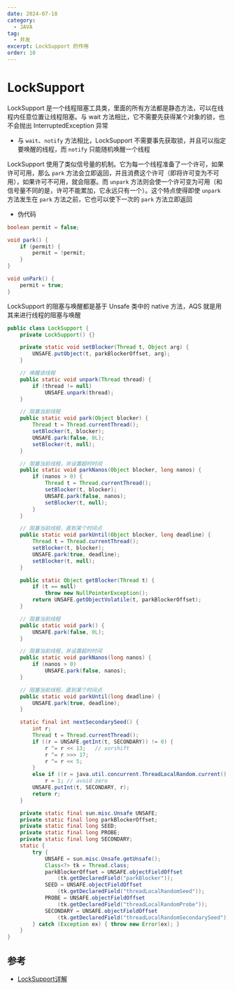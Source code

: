 ```yaml
---
date: 2024-07-18
category:
  - JAVA
tag:
  - 并发
excerpt: LockSupport 的作用
order: 10
---
```


# LockSupport

LockSupport 是一个线程阻塞工具类，里面的所有方法都是静态方法，可以在线程内任意位置让线程阻塞。与 wait 方法相比，它不需要先获得某个对象的锁，也不会抛出 InterruptedException 异常

- 与 `wait`、`notify` 方法相比，LockSupport 不需要事先获取锁，并且可以指定要唤醒的线程，而 `notify` 只能随机唤醒一个线程

LockSupport 使用了类似信号量的机制。它为每一个线程准备了一个许可，如果许可可用，那么 `park` 方法会立即返回，并且消费这个许可（即将许可变为不可用），如果许可不可用，就会阻塞。而 `unpark` 方法则会使一个许可变为可用（和信号量不同的是，许可不能累加，它永远只有一个）。这个特点使得即使 `unpark` 方法发生在 `park` 方法之前，它也可以使下一次的 `park` 方法立即返回

- 伪代码

```java
boolean permit = false;

void park() {
    if (permit) {
        permit = !permit;
    }
}

void unPark() {
    permit = true;
}
```

LockSupport 的阻塞与唤醒都是基于 Unsafe 类中的 native 方法，AQS 就是用其来进行线程的阻塞与唤醒

```java
public class LockSupport {
    private LockSupport() {}

    private static void setBlocker(Thread t, Object arg) {
        UNSAFE.putObject(t, parkBlockerOffset, arg);
    }

    // 唤醒该线程
    public static void unpark(Thread thread) {
        if (thread != null)
            UNSAFE.unpark(thread);
    }

    // 阻塞当前线程
    public static void park(Object blocker) {
        Thread t = Thread.currentThread();
        setBlocker(t, blocker);
        UNSAFE.park(false, 0L);
        setBlocker(t, null);
    }

    // 阻塞当前线程，并设置超时时间
    public static void parkNanos(Object blocker, long nanos) {
        if (nanos > 0) {
            Thread t = Thread.currentThread();
            setBlocker(t, blocker);
            UNSAFE.park(false, nanos);
            setBlocker(t, null);
        }
    }

    // 阻塞当前线程，直到某个时间点
    public static void parkUntil(Object blocker, long deadline) {
        Thread t = Thread.currentThread();
        setBlocker(t, blocker);
        UNSAFE.park(true, deadline);
        setBlocker(t, null);
    }

    public static Object getBlocker(Thread t) {
        if (t == null)
            throw new NullPointerException();
        return UNSAFE.getObjectVolatile(t, parkBlockerOffset);
    }

    // 阻塞当前线程
    public static void park() {
        UNSAFE.park(false, 0L);
    }

    // 阻塞当前线程，并设置超时时间
    public static void parkNanos(long nanos) {
        if (nanos > 0)
            UNSAFE.park(false, nanos);
    }

    // 阻塞当前线程，直到某个时间点
    public static void parkUntil(long deadline) {
        UNSAFE.park(true, deadline);
    }

    static final int nextSecondarySeed() {
        int r;
        Thread t = Thread.currentThread();
        if ((r = UNSAFE.getInt(t, SECONDARY)) != 0) {
            r ^= r << 13;   // xorshift
            r ^= r >>> 17;
            r ^= r << 5;
        }
        else if ((r = java.util.concurrent.ThreadLocalRandom.current().nextInt()) == 0)
            r = 1; // avoid zero
        UNSAFE.putInt(t, SECONDARY, r);
        return r;
    }

    private static final sun.misc.Unsafe UNSAFE;
    private static final long parkBlockerOffset;
    private static final long SEED;
    private static final long PROBE;
    private static final long SECONDARY;
    static {
        try {
            UNSAFE = sun.misc.Unsafe.getUnsafe();
            Class<?> tk = Thread.class;
            parkBlockerOffset = UNSAFE.objectFieldOffset
                (tk.getDeclaredField("parkBlocker"));
            SEED = UNSAFE.objectFieldOffset
                (tk.getDeclaredField("threadLocalRandomSeed"));
            PROBE = UNSAFE.objectFieldOffset
                (tk.getDeclaredField("threadLocalRandomProbe"));
            SECONDARY = UNSAFE.objectFieldOffset
                (tk.getDeclaredField("threadLocalRandomSecondarySeed"));
        } catch (Exception ex) { throw new Error(ex); }
    }
}
```

## 参考

- [LockSupport详解](https://www.cnblogs.com/liang1101/p/12785496.html)
